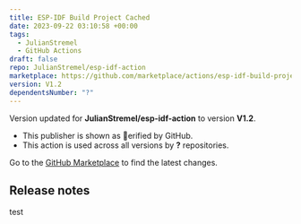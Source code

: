 ```yaml
---
title: ESP-IDF Build Project Cached
date: 2023-09-22 03:10:58 +00:00
tags:
  - JulianStremel
  - GitHub Actions
draft: false
repo: JulianStremel/esp-idf-action
marketplace: https://github.com/marketplace/actions/esp-idf-build-project-cached
version: V1.2
dependentsNumber: "?"
---
```



Version updated for **JulianStremel/esp-idf-action** to version **V1.2**.
- This publisher is shown as erified by GitHub.
- This action is used across all versions by **?** repositories.

Go to the [GitHub Marketplace](https://github.com/marketplace/actions/esp-idf-build-project-cached) to find the latest changes.

## Release notes

test
